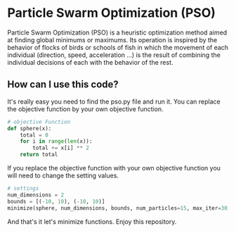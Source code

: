 # Particle Swarm Optimization (PSO)
Particle Swarm Optimization (PSO) is a heuristic optimization method aimed at finding global minimums or maximums.
Its operation is inspired by the behavior of flocks of birds or schools of fish in which the movement of each individual
(direction, speed, acceleration ...) is the result of combining the individual decisions of each with the behavior of
the rest.

## How can I use this code?
It's really easy you need to find the pso.py file and run it.
You can replace the objective function by your own objective function.

```python
# objective Function
def sphere(x):
    total = 0
    for i in range(len(x)):
        total += x[i] ** 2
    return total
```
If you replace the objective function with your own objective function you will need to change the setting values.
```python
# settings
num_dimensions = 2
bounds = [(-10, 10), (-10, 10)]
minimize(sphere, num_dimensions, bounds, num_particles=15, max_iter=30, verbose=True)
```
And that's it let's minimize functions. Enjoy this repository.

